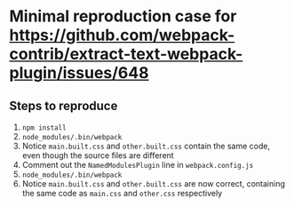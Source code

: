 # Minimal reproduction case for https://github.com/webpack-contrib/extract-text-webpack-plugin/issues/648

## Steps to reproduce

1. `npm install`
2. `node_modules/.bin/webpack`
3. Notice `main.built.css` and `other.built.css` contain the same code, even though the source files are different
4. Comment out the `NamedModulesPlugin` line in `webpack.config.js`
5. `node_modules/.bin/webpack`
6. Notice `main.built.css` and `other.built.css` are now correct, containing the same code as `main.css` and `other.css` respectively
